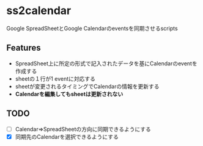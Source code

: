 # ss2calendar

Google SpreadSheetとGoogle Calendarのeventsを同期させるscripts

## Features

- SpreadSheet上に所定の形式で記入されたデータを基にCalendarのeventを作成する
- sheetの１行が1 eventに対応する
- sheetが変更されるタイミングでCalendarの情報を更新する
- **Calendarを編集してもsheetは更新されない**

## TODO

- [ ] Calendar=>SpreadSheetの方向に同期できるようにする
- [x] 同期先のCalendarを選択できるようにする
